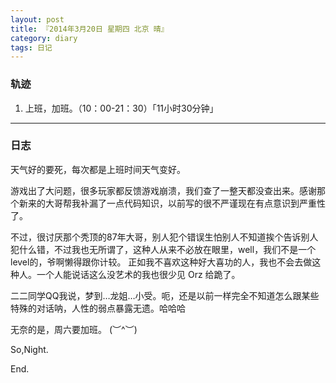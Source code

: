 ```yaml
---
layout: post
title: 『2014年3月20日 星期四 北京 晴』
category: diary
tags: 日记
---
```


### **轨迹**

1. 上班，加班。（10：00-21：30）「11小时30分钟」

- - -

### **日志**

天气好的要死，每次都是上班时间天气变好。

游戏出了大问题，很多玩家都反馈游戏崩溃，我们查了一整天都没查出来。感谢那个新来的大哥帮我补漏了一点代码知识，以前写的很不严谨现在有点意识到严重性了。

不过，很讨厌那个秃顶的87年大哥，别人犯个错误生怕别人不知道挨个告诉别人犯什么错，不过我也无所谓了，这种人从来不必放在眼里，well，我们不是一个level的，爷啊懒得跟你计较。 正如我不喜欢这种好大喜功的人，我也不会去做这种人。一个人能说话这么没艺术的我也很少见 Orz 给跪了。

二二同学QQ我说，梦到…龙姐…小受。呃，还是以前一样完全不知道怎么跟某些特殊的对话呐，人性的弱点暴露无遗。哈哈哈

无奈的是，周六要加班。 (︶^︶)

So,Night.

End.